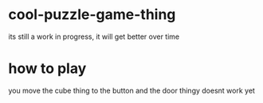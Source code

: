 # cool-puzzle-game-thing
its still a work in progress, it will get better over time
# how to play
you move the cube thing to the button
and the door thingy doesnt work yet

